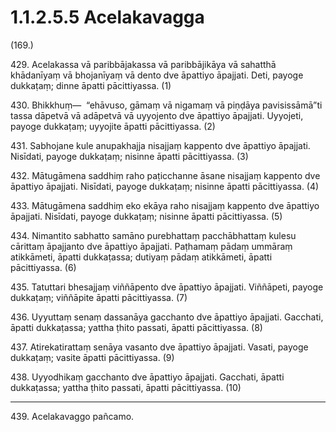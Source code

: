 

# 1.1.2.5.5 Acelakavagga






(169.)

429\. Acelakassa vā paribbājakassa vā paribbājikāya vā sahatthā khādanīyaṃ vā bhojanīyaṃ vā dento dve āpattiyo āpajjati. Deti, payoge dukkaṭaṃ; dinne āpatti pācittiyassa. (1)

430\. Bhikkhuṃ—  “ehāvuso, gāmaṃ vā nigamaṃ vā piṇḍāya pavisissāmā”ti tassa dāpetvā vā adāpetvā vā uyyojento dve āpattiyo āpajjati. Uyyojeti, payoge dukkaṭaṃ; uyyojite āpatti pācittiyassa. (2)

431\. Sabhojane kule anupakhajja nisajjaṃ kappento dve āpattiyo āpajjati. Nisīdati, payoge dukkaṭaṃ; nisinne āpatti pācittiyassa. (3)

432\. Mātugāmena saddhiṃ raho paṭicchanne āsane nisajjaṃ kappento dve āpattiyo āpajjati. Nisīdati, payoge dukkaṭaṃ; nisinne āpatti pācittiyassa. (4)

433\. Mātugāmena saddhiṃ eko ekāya raho nisajjaṃ kappento dve āpattiyo āpajjati. Nisīdati, payoge dukkaṭaṃ; nisinne āpatti pācittiyassa. (5)

434\. Nimantito sabhatto samāno purebhattaṃ pacchābhattaṃ kulesu cārittaṃ āpajjanto dve āpattiyo āpajjati. Paṭhamaṃ pādaṃ ummāraṃ atikkāmeti, āpatti dukkaṭassa; dutiyaṃ pādaṃ atikkāmeti, āpatti pācittiyassa. (6)

435\. Tatuttari bhesajjaṃ viññāpento dve āpattiyo āpajjati. Viññāpeti, payoge dukkaṭaṃ; viññāpite āpatti pācittiyassa. (7)

436\. Uyyuttaṃ senaṃ dassanāya gacchanto dve āpattiyo āpajjati. Gacchati, āpatti dukkaṭassa; yattha ṭhito passati, āpatti pācittiyassa. (8)

437\. Atirekatirattaṃ senāya vasanto dve āpattiyo āpajjati. Vasati, payoge dukkaṭaṃ; vasite āpatti pācittiyassa. (9)

438\. Uyyodhikaṃ gacchanto dve āpattiyo āpajjati. Gacchati, āpatti dukkaṭassa; yattha ṭhito passati, āpatti pācittiyassa. (10)

---

439\. Acelakavaggo pañcamo.





